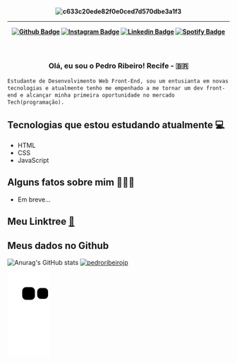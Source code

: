 <h4 align="center">
 
![c633c20ede82f0e0ced7d570dbe3a1f3](https://user-images.githubusercontent.com/70382532/138322189-2db8df52-9dcb-40a0-88a8-c365466bd33d.gif)

<hr>

[![Github Badge](https://img.shields.io/badge/-Facebook-blue?style=for-the-badge&logo=Facebook&logoColor=white&link=https://github.com/pedroribeiro.jp)](https://www.facebook.com/profile.php?id=100066264505245)
[![Instagram Badge](https://img.shields.io/badge/-instagram-red?style=for-the-badge&logo=instagram&logoColor=white&link=https://github.com/pedroribeiro.jp)](https://www.instagram.com/pedroribeiro.jp/)
[![Linkedin Badge](https://img.shields.io/badge/-Linkedin-blue?style=for-the-badge&logo=Linkedin&logoColor=white&link=https://github.com/pedroribeiro.jp)](https://www.linkedin.com/in/pedro-ribeiro-30477a227/)
[![Spotify Badge](https://img.shields.io/badge/-Spotify-3bb34b?style=for-the-badge&logo=Spotify&logoColor=161f16&link=https://github.com/pedroribeiro.jp)]()
</h4>

<h3 align="center">  <br>

Olá, eu sou o Pedro Ribeiro! Recife - 🇧🇷
<br>

</h3>

```
Estudante de Desenvolvimento Web Front-End, sou um entusianta em novas tecnologias e atualmente tenho me empenhado a me tornar um dev front-end e alcançar minha primeira oportunidade no mercado Tech(programação).
```
## Tecnologias que estou estudando atualmente 💻

  - HTML
  - CSS
  - JavaScript

## Alguns fatos sobre mim 👨🏻‍💻

- Em breve...

## Meu Linktree [:link:](https://linktr.ee/pedroribeiro_jp)

## Meus dados no Github



![Anurag's GitHub stats](https://github-readme-stats.vercel.app/api?username=pedroribeirojp&show_icons=true&theme=tokyonight)
[![pedroribeirojp](https://github-readme-stats.vercel.app/api/top-langs/?username=pedroribeirojp&hide=html&layout=compact=true&theme=tokyonight)](https://github.com/pedroribeirojp)
<!-- ![Top Langs](https://github-readme-stats.vercel.app/api/top-langs/?username=arthurspk&layout=compact&theme=tokyonight) -->
![Snake animation](https://github.com/rafaballerini/rafaballerini/blob/output/github-contribution-grid-snake.svg)

